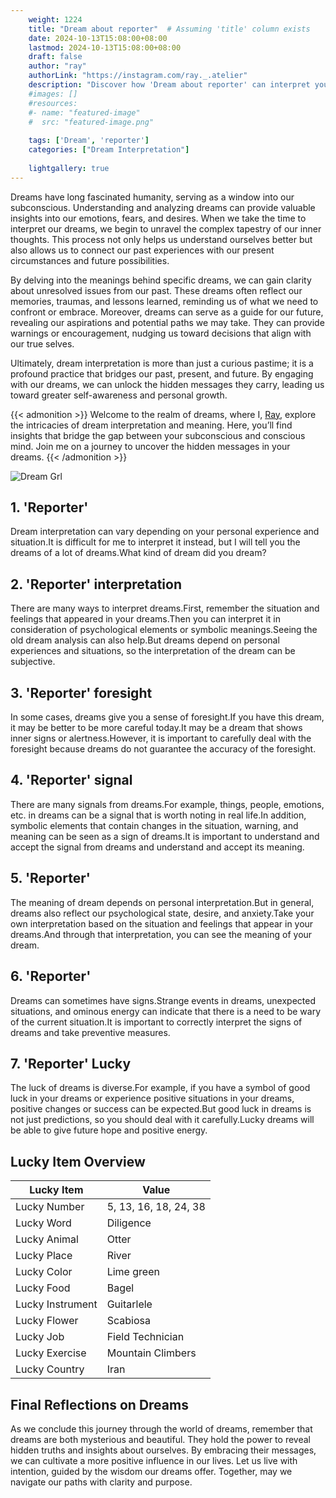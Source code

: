 ```yaml
---
    weight: 1224
    title: "Dream about reporter"  # Assuming 'title' column exists
    date: 2024-10-13T15:08:00+08:00
    lastmod: 2024-10-13T15:08:00+08:00
    draft: false
    author: "ray"
    authorLink: "https://instagram.com/ray._.atelier"
    description: "Discover how 'Dream about reporter' can interpret your future and uncover its significant meanings in your life."
    #images: []
    #resources:
    #- name: "featured-image"
    #  src: "featured-image.png"
    
    tags: ['Dream', 'reporter']
    categories: ["Dream Interpretation"]
    
    lightgallery: true
---
```

    
Dreams have long fascinated humanity, serving as a window into our subconscious. Understanding and analyzing dreams can provide valuable insights into our emotions, fears, and desires. When we take the time to interpret our dreams, we begin to unravel the complex tapestry of our inner thoughts. This process not only helps us understand ourselves better but also allows us to connect our past experiences with our present circumstances and future possibilities.

By delving into the meanings behind specific dreams, we can gain clarity about unresolved issues from our past. These dreams often reflect our memories, traumas, and lessons learned, reminding us of what we need to confront or embrace. Moreover, dreams can serve as a guide for our future, revealing our aspirations and potential paths we may take. They can provide warnings or encouragement, nudging us toward decisions that align with our true selves.

Ultimately, dream interpretation is more than just a curious pastime; it is a profound practice that bridges our past, present, and future. By engaging with our dreams, we can unlock the hidden messages they carry, leading us toward greater self-awareness and personal growth.

{{< admonition >}}
Welcome to the realm of dreams, where I, [Ray](https://instagram.com/ray._.atelier), explore the intricacies of dream interpretation and meaning. Here, you’ll find insights that bridge the gap between your subconscious and conscious mind. Join me on a journey to uncover the hidden messages in your dreams.
{{< /admonition >}}

![Dream Grl](https://cdn.pixabay.com/photo/2017/11/02/03/35/gothic-2910057_1280.jpg "Dream Grl")

## 1. 'Reporter'
Dream interpretation can vary depending on your personal experience and situation.It is difficult for me to interpret it instead, but I will tell you the dreams of a lot of dreams.What kind of dream did you dream?

## 2. 'Reporter' interpretation
There are many ways to interpret dreams.First, remember the situation and feelings that appeared in your dreams.Then you can interpret it in consideration of psychological elements or symbolic meanings.Seeing the old dream analysis can also help.But dreams depend on personal experiences and situations, so the interpretation of the dream can be subjective.

## 3. 'Reporter' foresight
In some cases, dreams give you a sense of foresight.If you have this dream, it may be better to be more careful today.It may be a dream that shows inner signs or alertness.However, it is important to carefully deal with the foresight because dreams do not guarantee the accuracy of the foresight.

## 4. 'Reporter' signal
There are many signals from dreams.For example, things, people, emotions, etc. in dreams can be a signal that is worth noting in real life.In addition, symbolic elements that contain changes in the situation, warning, and meaning can be seen as a sign of dreams.It is important to understand and accept the signal from dreams and understand and accept its meaning.

## 5. 'Reporter'
The meaning of dream depends on personal interpretation.But in general, dreams also reflect our psychological state, desire, and anxiety.Take your own interpretation based on the situation and feelings that appear in your dreams.And through that interpretation, you can see the meaning of your dream.

## 6. 'Reporter'
Dreams can sometimes have signs.Strange events in dreams, unexpected situations, and ominous energy can indicate that there is a need to be wary of the current situation.It is important to correctly interpret the signs of dreams and take preventive measures.

## 7. 'Reporter' Lucky
The luck of dreams is diverse.For example, if you have a symbol of good luck in your dreams or experience positive situations in your dreams, positive changes or success can be expected.But good luck in dreams is not just predictions, so you should deal with it carefully.Lucky dreams will be able to give future hope and positive energy.

## Lucky Item Overview
| Lucky Item          | Value              |
|---------------|--------------------|
| Lucky Number        | 5, 13, 16, 18, 24, 38  |
| Lucky Word          | Diligence |
| Lucky Animal        | Otter |
| Lucky Place         | River     |
| Lucky Color         | Lime green     |
| Lucky Food          | Bagel      |
| Lucky Instrument    | Guitarlele |
| Lucky Flower        | Scabiosa    |
| Lucky Job           | Field Technician       |
| Lucky Exercise      | Mountain Climbers  |
| Lucky Country       | Iran    |


##  Final Reflections on Dreams

As we conclude this journey through the world of dreams, remember that dreams are both mysterious and beautiful. They hold the power to reveal hidden truths and insights about ourselves. By embracing their messages, we can cultivate a more positive influence in our lives. Let us live with intention, guided by the wisdom our dreams offer. Together, may we navigate our paths with clarity and purpose.
